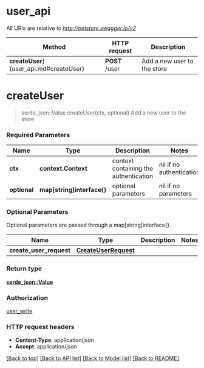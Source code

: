 # user_api

All URIs are relative to *http://petstore.swagger.io/v2*

Method | HTTP request | Description
------------- | ------------- | -------------
**createUser**](user_api.md#createUser) | **POST** /user | Add a new user to the store


# **createUser**
> serde_json::Value createUser(ctx, optional)
Add a new user to the store



### Required Parameters

Name | Type | Description  | Notes
------------- | ------------- | ------------- | -------------
 **ctx** | **context.Context** | context containing the authentication | nil if no authentication
 **optional** | **map[string]interface{}** | optional parameters | nil if no parameters

### Optional Parameters
Optional parameters are passed through a map[string]interface{}.

Name | Type | Description  | Notes
------------- | ------------- | ------------- | -------------
 **create_user_request** | [**CreateUserRequest**](CreateUserRequest.md)|  | 

### Return type

[**serde_json::Value**](object.md)

### Authorization

[user_write](../README.md#user_write)

### HTTP request headers

 - **Content-Type**: application/json
 - **Accept**: application/json

[[Back to top]](#) [[Back to API list]](../README.md#documentation-for-api-endpoints) [[Back to Model list]](../README.md#documentation-for-models) [[Back to README]](../README.md)

